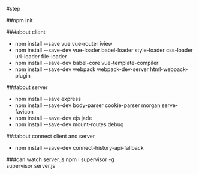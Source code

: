 #step

##npm init

###about client
* npm install --save vue vue-router iview
* npm install --save-dev vue-loader babel-loader style-loader css-loader url-loader file-loader
* npm install --save-dev babel-core vue-template-compiler
* npm install --save-dev webpack webpack-dev-server html-webpack-plugin 

###about server 
* npm install --save express
* npm install --save-dev body-parser cookie-parser morgan serve-favicon
* npm install --save-dev ejs jade
* npm install --save-dev mount-routes debug

###about connect client and server
* npm install --save-dev connect-history-api-fallback

###can watch server.js
npm i supervisor -g <br>
supervisor server.js 